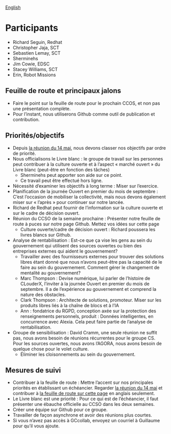 [English](https://github.com/canada-ca/OS-Advisory_Conseil-SO/blob/master/en/Working_Group_People/2018-06-13.md#attendees)

# Participants
* Richard Seguin, Redhat
* Christopher Jaja, SCT
* Sebastien Lemay, SCT
* Sherminehs
* Jim Cowie, EDSC
* Stacey Williams, SCT
* Erin, Robot Missions

## Feuille de route et principaux jalons
* Faire le point sur la feuille de route pour le prochain CCOS, et non pas une présentation complète.
* Pour l’instant, nous utiliserons Github comme outil de publication et contribution.

## Priorités/objectifs
* Depuis [la réunion du 14 mai](https://github.com/canada-ca/OS-Advisory_Conseil-SO/blob/master/fr/Groupe_de_travail_Personnes/2018-05-14.md), nous devons classer nos objectifs par ordre de priorité.
* Nous officialisons le Livre blanc : le groupe de travail sur les personnes peut contribuer à la culture ouverte et à l’aspect « marché ouvert » du Livre blanc (peut-être en fonction des tâches)
  * Sherminehs peut apporter son aide sur ce point.
  * Ce travail peut être effectué hors ligne.
* Nécessité d’examiner les objectifs à long terme : Miser sur l’exercice.
* Planification de la journée Ouvert en premier du mois de septembre : C’est l’occasion de mobiliser la collectivité, mais nous devons également miser sur « l’après » pour continuer sur notre lancée.
* Richard de Redhat peut fournir de l’information sur la culture ouverte et sur le cadre de décision ouvert.
* Réunion du CCSO de la semaine prochaine : Présenter notre feuille de route à puces sur notre page Github. Mettez vos idées sur cette page
  * Culture ouverte/cadre de décision ouvert : Richard poussera les livres blancs sur Github.
* Analyse de rentabilisation : Est-ce que ça vise les gens au sein du gouvernement qui utilisent des sources ouvertes ou bien des entreprises externes qui aident le gouvernement?
  * Travailler avec des fournisseurs externes pour trouver des solutions libres étant donné que nous n’avons peut-être pas la capacité de le faire au sein du gouvernement. Comment gérer le changement de mentalité au gouvernement?
  * Marc Thompson : Devise numérique, lui parler de l’histoire de CLouderX, l’inviter à la journée Ouvert en premier du mois de septembre. Il a de l’expérience au gouvernement et comprend la nature des obstacles.
  * Clark Thompson : Architecte de solutions, promoteur. Miser sur les produits libres liés à la chaîne de blocs et à l’IA
  * Ann : fondatrice du RGPD, conception axée sur la protection des renseignements personnels, produit : Données intelligentes, en concurrence avec Alexia. Cela peut faire partie de l’analyse de rentabilisation.
* Groupe de sensibilisation : David Cramm, une seule réunion ne suffit pas, nous avons besoin de réunions récurrentes pour le groupe CS. Pour les sources ouvertes, nous avons l’AGORA, nous avons besoin de quelque chose pour le volet culture.
  * Éliminer les cloisonnements au sein du gouvernement.

## Mesures de suivi
* Contribuer à la feuille de route : Mettre l’accent sur nos principales priorités en établissant un échéancier. Regarder [la réunion du 14 mai](https://github.com/canada-ca/OS-Advisory_Conseil-SO/blob/master/fr/Groupe_de_travail_Personnes/2018-05-14.md) et contribuer à [la feuille de route sur cette page](https://github.com/canada-ca/OS-Advisory_Conseil-SO/blob/master/en/Working_Group_People/Roadmap.md) en anglais seulement.
* Le Livre blanc est une priorité : Pour ce qui est de l’échéancier, il faut présenter une ébauche officielle au CCSO dans les deux semaines.
* Créer une équipe sur Github pour ce groupe.
* Travailler de façon asynchrone et avoir des réunions plus courtes.
* Si vous n’avez pas accès à GCcollab, envoyez un courriel à Guillaume pour qu’il vous ajoute.
